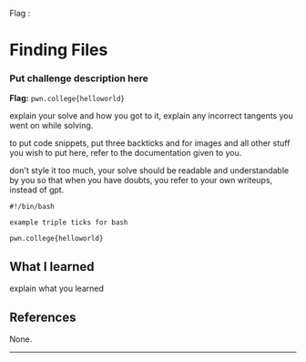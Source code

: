 Flag : 
# Finding Files

### Put challenge description here

**Flag:** `pwn.college{helloworld}`

explain your solve and how you got to it, explain any incorrect tangents you went on while solving.

to put code snippets, put three backticks and for images and all other stuff you wish to put here, refer to the documentation given to you.

don't style it too much, your solve should be readable and understandable by you so that when you have doubts, you refer to your own writeups, instead of gpt.

```
#!/bin/bash

example triple ticks for bash

pwn.college{helloworld}
```

## What I learned

explain what you learned

## References

None.

---
